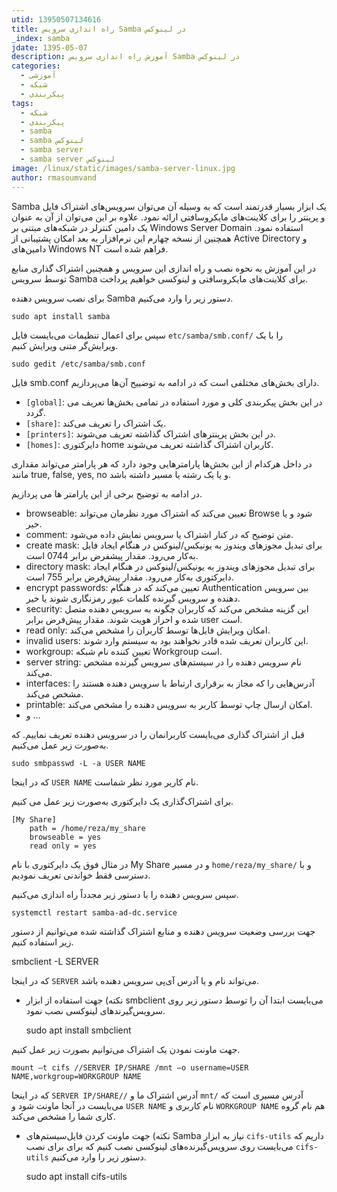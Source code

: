 ```yaml
---
utid: 13950507134616
title: راه اندازی سرویس Samba در لینوکس
_index: samba
jdate: 1395-05-07
description: آموزش راه اندازی سرویس Samba در لینوکس
categories:
  - آموزشی
  - شبکه
  - پیکربندی
tags:
  - شبکه
  - پیکربندی
  - samba
  - samba لینوکس
  - samba server
  - samba server لینوکس
image: /linux/static/images/samba-server-linux.jpg
author: rmasoumvand
---
```

Samba یک ابزار بسیار قدرتمند است که به وسیله آن می‌توان سرویس‌های اشتراک فایل و پرینتر را برای کلاینت‌های مایکروسافتی ارائه نمود. علاوه بر این می‌توان از آن به عنوان یک دامین کنترلر در شبکه‌های مبتنی بر Windows Server Domain استفاده نمود. همچنین از نسخه چهارم این نرم‌افزار به بعد امکان پشتیبانی از Active Directory و دامین‌های Windows NT فراهم شده است.

در این آموزش به نحوه نصب و راه اندازی این سرویس و همچنین اشتراک گذاری منابع توسط سرویس Samba برای کلاینت‌های مایکروسافتی و لینوکسی خواهیم پرداخت.

برای نصب سرویس دهنده Samba دستور زیر را وارد می‌کنیم.

    sudo apt install samba  

سپس برای اعمال تنظیمات می‌بایست فایل `etc/samba/smb.conf/` را با یک ویرایش‌گر متنی ویرایش کنیم.

    sudo gedit /etc/samba/smb.conf  

فایل smb.conf دارای بخش‌های مختلفی است که در ادامه به توضییح آن‌ها می‌پردازیم.

*   `[global]`: در این بخش پیکربندی کلی و مورد استفاده در تمامی بخش‌ها تعریف می گردد.
*   `[share]`: یک اشتراک را تعریف می‌کند.
*   `[printers]`: در این بخش پرینترهای اشتراک گذاشته تعریف می‌شوند.
*   `[homes]`: دایرکتوری home کاربران اشتراک گذاشته تعریف می‌شوند.

در داخل هرکدام از این بخش‌ها پارامترهایی وجود دارد که هر پارامتر می‌تواند مقداری مانند true, false, yes, no و یا یک رشته یا مسیر داشته باشد.

در ادامه به توضیح برخی از این پارامتر ها می پردازیم.

*   browseable: تعیین می‌کند که اشتراک مورد نظرمان می‌تواند Browse شود و یا خیر.
*   comment: متن توضیح که در کنار اشتراک یا سرویس نمایش داده می‌شود.
*   create mask: برای تبدیل مجوزهای ویندوز به یونیکس/لینوکس در هنگام ایجاد فایل به‌کار می‌رود. مقدار پیشفرض برابر 0744 است.
*   directory mask: برای تبدیل مجوزهای ویندوز به یونیکس/لینوکس در هنگام ایجاد دایرکتوری به‌کار می‌رود. مقدار پیش‌فرض برابر 755 است.
*   encrypt passwords: تعیین می‌کند که در هنگام Authentication بین سرویس دهنده و سرویس گیرنده کلمات عبور رمزنگاری شوند یا خیر.
*   security: این گزینه مشخص می‌کند که کاربران چگونه به سرویس دهنده متصل شده و احراز هویت شوند. مقدار پیش‌فرض برابر user است.
*   read only: امکان ویرایش فایل‌ها توسط کاربران را مشخص می‌کند.
*   invalid users: این کاربران تعریف شده قادر نخواهند بود به سیستم وارد شوند.
*   workgroup: تعیین کننده نام شبکه Workgroup است.
*   server string: نام سرویس دهنده را در سیستم‌های سرویس گیرنده مشخص می‌کند.
*   interfaces: آدرس‌هایی را که مجاز به برقراری ارتباط با سرویس دهنده هستند را مشخص می‌کند.
*   printable: امکان ارسال چاپ توسط کاربر به سرویس دهنده را مشخص می‌کند.
*   و …

قبل از اشتراک گذاری می‌بایست کاربرانمان را در سرویس دهنده تعریف نماییم. که به‌صورت زیر عمل می‌کنیم.

    sudo smbpasswd -L -a USER NAME  

که در اینجا `USER NAME` نام کاربر مورد نظر شماست.

برای اشتراک‌گذاری یک دایرکتوری به‌صورت زیر عمل می کنیم.

    [My Share]  
        path = /home/reza/my_share  
        browseable = yes  
        read only = yes  

در مثال فوق یک دایرکتوری با نام My Share و در مسیر `home/reza/my_share/` و با دسترسی فقط خواندنی تعریف نمودیم.

سپس سرویس دهنده را با دستور زیر مجدداً راه اندازی می‌کنیم.

    systemctl restart samba-ad-dc.service  

جهت بررسی وضعیت سرویس دهنده و منابع اشتراک گذاشته شده می‌توانیم از دستور زیر استفاده کنیم.

smbclient -L SERVER  

که در اینجا `SERVER` می‌تواند نام و یا آدرس آی‌پی سرویس دهنده باشد.

* نکته)‌ جهت استفاده از ابزار smbclient می‌بایست ابتدا آن را توسط دستور زیر روی سرویس‌گیرندهای لینوکسی نصب نمود.

    sudo apt install smbclient  

جهت ماونت نمودن یک اشتراک می‌توانیم بصورت زیر عمل کنیم.

    mount –t cifs //SERVER IP/SHARE /mnt –o username=USER NAME,workgroup=WORKGROUP NAME  


که در اینجا `SERVER IP/SHARE//` آدرس اشتراک ما و `mnt/` آدرس مسیری است که می‌بایست در آنجا ماونت شود و `USER NAME` نام کاربری و `WORKGROUP NAME` هم نام گروه کاری شما را مشخص می‌کند.

* ‌نکته)‌ جهت ماونت کردن فایل‌سیستم‌های Samba نیاز به ابزار `cifs-utils` داریم که می‌بایست روی سرویس‌گیرنده‌های لینوکسی نصب کنیم که برای برای نصب `cifs-utils` دستور زیر را وارد می‌کنیم.

    sudo apt install cifs-utils
